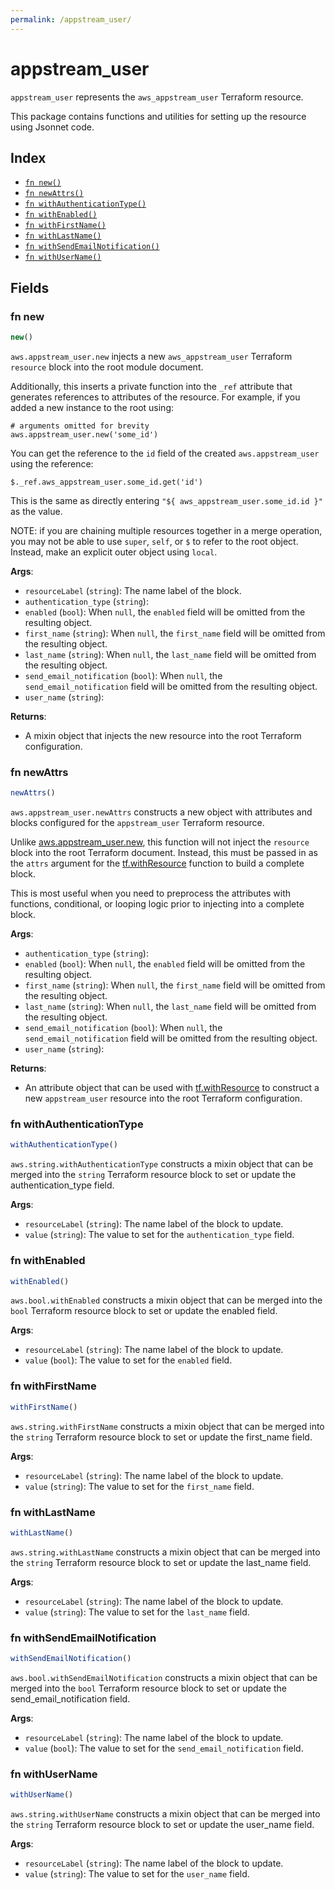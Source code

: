 ```yaml
---
permalink: /appstream_user/
---
```


# appstream_user

`appstream_user` represents the `aws_appstream_user` Terraform resource.



This package contains functions and utilities for setting up the resource using Jsonnet code.


## Index

* [`fn new()`](#fn-new)
* [`fn newAttrs()`](#fn-newattrs)
* [`fn withAuthenticationType()`](#fn-withauthenticationtype)
* [`fn withEnabled()`](#fn-withenabled)
* [`fn withFirstName()`](#fn-withfirstname)
* [`fn withLastName()`](#fn-withlastname)
* [`fn withSendEmailNotification()`](#fn-withsendemailnotification)
* [`fn withUserName()`](#fn-withusername)

## Fields

### fn new

```ts
new()
```


`aws.appstream_user.new` injects a new `aws_appstream_user` Terraform `resource`
block into the root module document.

Additionally, this inserts a private function into the `_ref` attribute that generates references to attributes of the
resource. For example, if you added a new instance to the root using:

    # arguments omitted for brevity
    aws.appstream_user.new('some_id')

You can get the reference to the `id` field of the created `aws.appstream_user` using the reference:

    $._ref.aws_appstream_user.some_id.get('id')

This is the same as directly entering `"${ aws_appstream_user.some_id.id }"` as the value.

NOTE: if you are chaining multiple resources together in a merge operation, you may not be able to use `super`, `self`,
or `$` to refer to the root object. Instead, make an explicit outer object using `local`.

**Args**:
  - `resourceLabel` (`string`): The name label of the block.
  - `authentication_type` (`string`): 
  - `enabled` (`bool`):  When `null`, the `enabled` field will be omitted from the resulting object.
  - `first_name` (`string`):  When `null`, the `first_name` field will be omitted from the resulting object.
  - `last_name` (`string`):  When `null`, the `last_name` field will be omitted from the resulting object.
  - `send_email_notification` (`bool`):  When `null`, the `send_email_notification` field will be omitted from the resulting object.
  - `user_name` (`string`): 

**Returns**:
- A mixin object that injects the new resource into the root Terraform configuration.


### fn newAttrs

```ts
newAttrs()
```


`aws.appstream_user.newAttrs` constructs a new object with attributes and blocks configured for the `appstream_user`
Terraform resource.

Unlike [aws.appstream_user.new](#fn-new), this function will not inject the `resource`
block into the root Terraform document. Instead, this must be passed in as the `attrs` argument for the
[tf.withResource](https://github.com/tf-libsonnet/core/tree/main/docs#fn-withresource) function to build a complete block.

This is most useful when you need to preprocess the attributes with functions, conditional, or looping logic prior to
injecting into a complete block.

**Args**:
  - `authentication_type` (`string`): 
  - `enabled` (`bool`):  When `null`, the `enabled` field will be omitted from the resulting object.
  - `first_name` (`string`):  When `null`, the `first_name` field will be omitted from the resulting object.
  - `last_name` (`string`):  When `null`, the `last_name` field will be omitted from the resulting object.
  - `send_email_notification` (`bool`):  When `null`, the `send_email_notification` field will be omitted from the resulting object.
  - `user_name` (`string`): 

**Returns**:
  - An attribute object that can be used with [tf.withResource](https://github.com/tf-libsonnet/core/tree/main/docs#fn-withresource) to construct a new `appstream_user` resource into the root Terraform configuration.


### fn withAuthenticationType

```ts
withAuthenticationType()
```

`aws.string.withAuthenticationType` constructs a mixin object that can be merged into the `string`
Terraform resource block to set or update the authentication_type field.



**Args**:
  - `resourceLabel` (`string`): The name label of the block to update.
  - `value` (`string`): The value to set for the `authentication_type` field.


### fn withEnabled

```ts
withEnabled()
```

`aws.bool.withEnabled` constructs a mixin object that can be merged into the `bool`
Terraform resource block to set or update the enabled field.



**Args**:
  - `resourceLabel` (`string`): The name label of the block to update.
  - `value` (`bool`): The value to set for the `enabled` field.


### fn withFirstName

```ts
withFirstName()
```

`aws.string.withFirstName` constructs a mixin object that can be merged into the `string`
Terraform resource block to set or update the first_name field.



**Args**:
  - `resourceLabel` (`string`): The name label of the block to update.
  - `value` (`string`): The value to set for the `first_name` field.


### fn withLastName

```ts
withLastName()
```

`aws.string.withLastName` constructs a mixin object that can be merged into the `string`
Terraform resource block to set or update the last_name field.



**Args**:
  - `resourceLabel` (`string`): The name label of the block to update.
  - `value` (`string`): The value to set for the `last_name` field.


### fn withSendEmailNotification

```ts
withSendEmailNotification()
```

`aws.bool.withSendEmailNotification` constructs a mixin object that can be merged into the `bool`
Terraform resource block to set or update the send_email_notification field.



**Args**:
  - `resourceLabel` (`string`): The name label of the block to update.
  - `value` (`bool`): The value to set for the `send_email_notification` field.


### fn withUserName

```ts
withUserName()
```

`aws.string.withUserName` constructs a mixin object that can be merged into the `string`
Terraform resource block to set or update the user_name field.



**Args**:
  - `resourceLabel` (`string`): The name label of the block to update.
  - `value` (`string`): The value to set for the `user_name` field.

